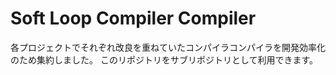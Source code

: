 # Soft Loop Compiler Compiler

各プロジェクトでそれぞれ改良を重ねていたコンパイラコンパイラを開発効率化のため集約しました。
このリポジトリをサブリポジトリとして利用できます。
